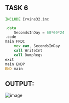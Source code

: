 ## TASK 6

```asm
INCLUDE Irvine32.inc

.data
	SecondsInDay = 60*60*24 
.code
main PROC
	mov eax, SecondsInDay
	call WriteInt
	call DumpRegs
exit
main ENDP
END main
```

## OUTPUT:
![image](https://github.com/user-attachments/assets/9b653896-35e9-4fab-8231-763df13e730c)

